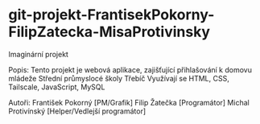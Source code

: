 # git-projekt-FrantisekPokorny-FilipZatecka-MisaProtivinsky
Imaginární projekt

Popis:
Tento projekt je webová aplikace, zajišťující přihlašování k domovu mládeže Střední průmyslocé školy Třebíč
Využívají se HTML, CSS, Tailscale, JavaScript, MySQL

Autoři:
František Pokorný [PM/Grafik]
Filip Žatečka [Programátor]
Michal Protivínský [Helper/Vedlejší programátor]


